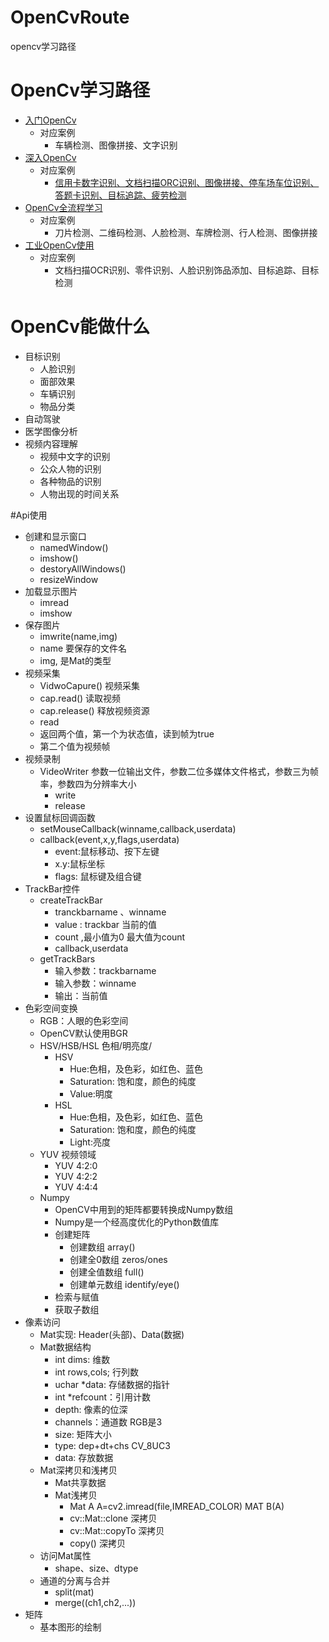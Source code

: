 # OpenCvRoute
opencv学习路径

# OpenCv学习路径
+ [入门OpenCv](https://coding.imooc.com/class/496.html)
  + 对应案例
    + 车辆检测、图像拼接、文字识别
+ [深入OpenCv](https://ke.qq.com/course/456184 )
  + 对应案例
    + [信用卡数字识别、文档扫描ORC识别、图像拼接、停车场车位识别、答题卡识别、目标追踪、疲劳检测](https://www.bilibili.com/video/BV1PV411774y?spm_id_from=333.337.search-card.all.click)
+ [OpenCv全流程学习](https://ke.qq.com/course/package/38162)
  + 对应案例
    +  刀片检测、二维码检测、人脸检测、车牌检测、行人检测、图像拼接
+ [工业OpenCv使用](https://www.kaikeba.com/course/vip/788)
  + 对应案例
    + 文档扫描OCR识别、零件识别、人脸识别饰品添加、目标追踪、目标检测 

# OpenCv能做什么
+ 目标识别
  + 人脸识别
  + 面部效果
  + 车辆识别
  + 物品分类
+ 自动驾驶
+ 医学图像分析
+ 视频内容理解
  + 视频中文字的识别
  + 公众人物的识别
  + 各种物品的识别
  + 人物出现的时间关系

#Api使用
+ 创建和显示窗口
  + namedWindow()
  + imshow() 
  + destoryAllWindows()
  + resizeWindow
+ 加载显示图片
  + imread
  + imshow
+ 保存图片
  + imwrite(name,img)
  + name 要保存的文件名
  + img, 是Mat的类型
+ 视频采集
  + VidwoCapure() 视频采集
  + cap.read() 读取视频
  + cap.release() 释放视频资源
  + read 
   + 返回两个值，第一个为状态值，读到帧为true
   + 第二个值为视频帧
+ 视频录制
  + VideoWriter 参数一位输出文件，参数二位多媒体文件格式，参数三为帧率，参数四为分辨率大小
    + write
    + release
+ 设置鼠标回调函数
  + setMouseCallback(winname,callback,userdata)
  + callback(event,x,y,flags,userdata)
    + event:鼠标移动、按下左键
    + x.y:鼠标坐标
    + flags: 鼠标键及组合键
+ TrackBar控件
  + createTrackBar
    + tranckbarname 、winname 
    + value : trackbar 当前的值
    + count ,最小值为0 最大值为count
    + callback,userdata
  + getTrackBars
    + 输入参数：trackbarname 
    + 输入参数：winname
    + 输出：当前值
+ 色彩空间变换
  + RGB：人眼的色彩空间
  + OpenCV默认使用BGR
  + HSV/HSB/HSL 色相/明亮度/
    + HSV
      + Hue:色相，及色彩，如红色、蓝色
      + Saturation: 饱和度，颜色的纯度
      + Value:明度 
    + HSL
      + Hue:色相，及色彩，如红色、蓝色
      + Saturation: 饱和度，颜色的纯度
      + Light:亮度 
  + YUV 视频领域
    + YUV 4:2:0
    + YUV 4:2:2
    + YUV 4:4:4
  + Numpy 
    + OpenCV中用到的矩阵都要转换成Numpy数组
    + Numpy是一个经高度优化的Python数值库
    + 创建矩阵
      + 创建数组 array()
      + 创建全0数组 zeros/ones
      + 创建全值数组 full()
      + 创建单元数组 identify/eye()
    + 检索与赋值
    + 获取子数组
+ 像素访问
  + Mat实现: Header(头部)、Data(数据) 
  + Mat数据结构
    + int dims: 维数
    + int rows,cols; 行列数
    + uchar *data: 存储数据的指针
    + int *refcount：引用计数
    + depth: 像素的位深
    + channels：通道数 RGB是3
    + size: 矩阵大小
    + type: dep+dt+chs CV_8UC3
    + data: 存放数据
  + Mat深拷贝和浅拷贝
    + Mat共享数据
    + Mat浅拷贝
      + Mat A  A=cv2.imread(file,IMREAD_COLOR) MAT B(A)
      + cv::Mat::clone 深拷贝
      + cv::Mat::copyTo 深拷贝
      + copy() 深拷贝 
  + 访问Mat属性
    + shape、size、dtype
  + 通道的分离与合并
    + split(mat)
    + merge((ch1,ch2,...))
+ 矩阵
  + 基本图形的绘制
